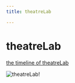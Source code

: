 ```yaml
---
title: theatreLab

---
```


# theatreLab

[the timeline of theatreLab](https://cdn.knightlab.com/libs/timeline3/latest/embed/index.html?source=1uZKB6AsC2uF1CdaRMEyGdwaZ7yXJYy3IjtK24jylrL8&font=Default&lang=en&initial_zoom=2&height=650)

![theatreLab!](https://files.slack.com/files-pri/T0HTW3H0V-F02F4D0BKT3/jk-js-1_360.gif?pub_secret=fc23a6abd8)